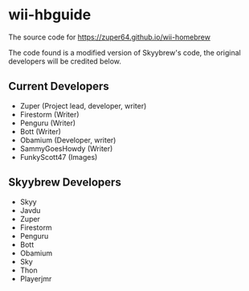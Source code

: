 # wii-hbguide
The source code for https://zuper64.github.io/wii-homebrew

The code found is a modified version of Skyybrew's code, the original developers will be credited below.

## Current Developers
- Zuper (Project lead, developer, writer)
- Firestorm (Writer)
- Penguru (Writer)
- Bott (Writer)
- Obamium (Developer, writer)
- SammyGoesHowdy (Writer)
- FunkyScott47 (Images)

## Skyybrew Developers
- Skyy
- Javdu
- Zuper
- Firestorm
- Penguru
- Bott
- Obamium
- Sky
- Thon
- Playerjmr
